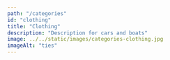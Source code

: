 ```yaml
---
path: "/categories"
id: "clothing"
title: "Clothing"
description: "Description for cars and boats"
image: ../../static/images/categories-clothing.jpg
imageAlt: "ties"
---
```

